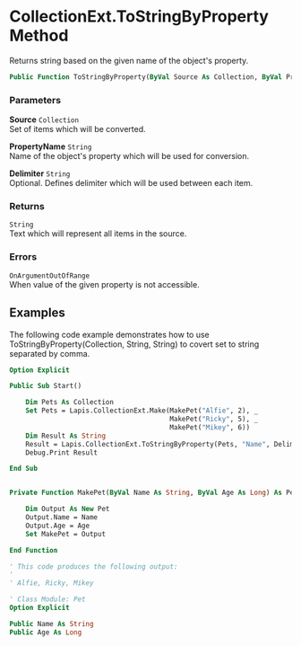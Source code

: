 # CollectionExt.ToStringByProperty Method

Returns string based on the given name of the object's property.

```vb
Public Function ToStringByProperty(ByVal Source As Collection, ByVal PropertyName As String, Optional ByVal Delimiter As String = ",") As String
```

### Parameters

**Source** `Collection` <br>
Set of items which will be converted.

**PropertyName** `String` <br>
Name of the object's property which will be used for conversion.

**Delimiter** `String` <br>
Optional. Defines delimiter which will be used between each item.

### Returns

`String` <br>
Text which will represent all items in the source.

### Errors

`OnArgumentOutOfRange` <br>
When value of the given property is not accessible.

## Examples

The following code example demonstrates how to use ToStringByProperty(Collection, String, String) to covert set to string separated by comma.

```vb
Option Explicit

Public Sub Start()

    Dim Pets As Collection
    Set Pets = Lapis.CollectionExt.Make(MakePet("Alfie", 2), _
                                        MakePet("Ricky", 5), _
                                        MakePet("Mikey", 6))
    Dim Result As String
    Result = Lapis.CollectionExt.ToStringByProperty(Pets, "Name", Delimiter:=", ")
    Debug.Print Result

End Sub


Private Function MakePet(ByVal Name As String, ByVal Age As Long) As Pet

    Dim Output As New Pet
    Output.Name = Name
    Output.Age = Age
    Set MakePet = Output

End Function

' This code produces the following output:
'
' Alfie, Ricky, Mikey

' Class Module: Pet
Option Explicit

Public Name As String
Public Age As Long
```

